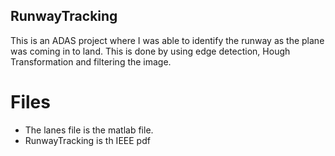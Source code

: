 ## RunwayTracking
This is an ADAS project where I was able to identify the runway as the plane was coming in to land. This is done by using edge detection, Hough Transformation
 and filtering the image. 

# Files 
- The lanes file is the matlab file. 
- RunwayTracking is th IEEE pdf
